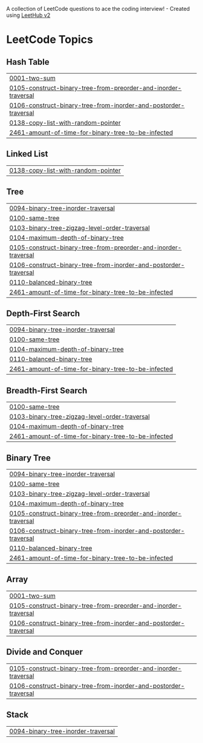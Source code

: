 A collection of LeetCode questions to ace the coding interview! - Created using [LeetHub v2](https://github.com/arunbhardwaj/LeetHub-2.0)
<!---LeetCode Topics Start-->
# LeetCode Topics
## Hash Table
|  |
| ------- |
| [0001-two-sum](https://github.com/lakshyadn/Methods-and-Solutions/tree/master/0001-two-sum) |
| [0105-construct-binary-tree-from-preorder-and-inorder-traversal](https://github.com/lakshyadn/Methods-and-Solutions/tree/master/0105-construct-binary-tree-from-preorder-and-inorder-traversal) |
| [0106-construct-binary-tree-from-inorder-and-postorder-traversal](https://github.com/lakshyadn/Methods-and-Solutions/tree/master/0106-construct-binary-tree-from-inorder-and-postorder-traversal) |
| [0138-copy-list-with-random-pointer](https://github.com/lakshyadn/Methods-and-Solutions/tree/master/0138-copy-list-with-random-pointer) |
| [2461-amount-of-time-for-binary-tree-to-be-infected](https://github.com/lakshyadn/Methods-and-Solutions/tree/master/2461-amount-of-time-for-binary-tree-to-be-infected) |
## Linked List
|  |
| ------- |
| [0138-copy-list-with-random-pointer](https://github.com/lakshyadn/Methods-and-Solutions/tree/master/0138-copy-list-with-random-pointer) |
## Tree
|  |
| ------- |
| [0094-binary-tree-inorder-traversal](https://github.com/lakshyadn/Methods-and-Solutions/tree/master/0094-binary-tree-inorder-traversal) |
| [0100-same-tree](https://github.com/lakshyadn/Methods-and-Solutions/tree/master/0100-same-tree) |
| [0103-binary-tree-zigzag-level-order-traversal](https://github.com/lakshyadn/Methods-and-Solutions/tree/master/0103-binary-tree-zigzag-level-order-traversal) |
| [0104-maximum-depth-of-binary-tree](https://github.com/lakshyadn/Methods-and-Solutions/tree/master/0104-maximum-depth-of-binary-tree) |
| [0105-construct-binary-tree-from-preorder-and-inorder-traversal](https://github.com/lakshyadn/Methods-and-Solutions/tree/master/0105-construct-binary-tree-from-preorder-and-inorder-traversal) |
| [0106-construct-binary-tree-from-inorder-and-postorder-traversal](https://github.com/lakshyadn/Methods-and-Solutions/tree/master/0106-construct-binary-tree-from-inorder-and-postorder-traversal) |
| [0110-balanced-binary-tree](https://github.com/lakshyadn/Methods-and-Solutions/tree/master/0110-balanced-binary-tree) |
| [2461-amount-of-time-for-binary-tree-to-be-infected](https://github.com/lakshyadn/Methods-and-Solutions/tree/master/2461-amount-of-time-for-binary-tree-to-be-infected) |
## Depth-First Search
|  |
| ------- |
| [0094-binary-tree-inorder-traversal](https://github.com/lakshyadn/Methods-and-Solutions/tree/master/0094-binary-tree-inorder-traversal) |
| [0100-same-tree](https://github.com/lakshyadn/Methods-and-Solutions/tree/master/0100-same-tree) |
| [0104-maximum-depth-of-binary-tree](https://github.com/lakshyadn/Methods-and-Solutions/tree/master/0104-maximum-depth-of-binary-tree) |
| [0110-balanced-binary-tree](https://github.com/lakshyadn/Methods-and-Solutions/tree/master/0110-balanced-binary-tree) |
| [2461-amount-of-time-for-binary-tree-to-be-infected](https://github.com/lakshyadn/Methods-and-Solutions/tree/master/2461-amount-of-time-for-binary-tree-to-be-infected) |
## Breadth-First Search
|  |
| ------- |
| [0100-same-tree](https://github.com/lakshyadn/Methods-and-Solutions/tree/master/0100-same-tree) |
| [0103-binary-tree-zigzag-level-order-traversal](https://github.com/lakshyadn/Methods-and-Solutions/tree/master/0103-binary-tree-zigzag-level-order-traversal) |
| [0104-maximum-depth-of-binary-tree](https://github.com/lakshyadn/Methods-and-Solutions/tree/master/0104-maximum-depth-of-binary-tree) |
| [2461-amount-of-time-for-binary-tree-to-be-infected](https://github.com/lakshyadn/Methods-and-Solutions/tree/master/2461-amount-of-time-for-binary-tree-to-be-infected) |
## Binary Tree
|  |
| ------- |
| [0094-binary-tree-inorder-traversal](https://github.com/lakshyadn/Methods-and-Solutions/tree/master/0094-binary-tree-inorder-traversal) |
| [0100-same-tree](https://github.com/lakshyadn/Methods-and-Solutions/tree/master/0100-same-tree) |
| [0103-binary-tree-zigzag-level-order-traversal](https://github.com/lakshyadn/Methods-and-Solutions/tree/master/0103-binary-tree-zigzag-level-order-traversal) |
| [0104-maximum-depth-of-binary-tree](https://github.com/lakshyadn/Methods-and-Solutions/tree/master/0104-maximum-depth-of-binary-tree) |
| [0105-construct-binary-tree-from-preorder-and-inorder-traversal](https://github.com/lakshyadn/Methods-and-Solutions/tree/master/0105-construct-binary-tree-from-preorder-and-inorder-traversal) |
| [0106-construct-binary-tree-from-inorder-and-postorder-traversal](https://github.com/lakshyadn/Methods-and-Solutions/tree/master/0106-construct-binary-tree-from-inorder-and-postorder-traversal) |
| [0110-balanced-binary-tree](https://github.com/lakshyadn/Methods-and-Solutions/tree/master/0110-balanced-binary-tree) |
| [2461-amount-of-time-for-binary-tree-to-be-infected](https://github.com/lakshyadn/Methods-and-Solutions/tree/master/2461-amount-of-time-for-binary-tree-to-be-infected) |
## Array
|  |
| ------- |
| [0001-two-sum](https://github.com/lakshyadn/Methods-and-Solutions/tree/master/0001-two-sum) |
| [0105-construct-binary-tree-from-preorder-and-inorder-traversal](https://github.com/lakshyadn/Methods-and-Solutions/tree/master/0105-construct-binary-tree-from-preorder-and-inorder-traversal) |
| [0106-construct-binary-tree-from-inorder-and-postorder-traversal](https://github.com/lakshyadn/Methods-and-Solutions/tree/master/0106-construct-binary-tree-from-inorder-and-postorder-traversal) |
## Divide and Conquer
|  |
| ------- |
| [0105-construct-binary-tree-from-preorder-and-inorder-traversal](https://github.com/lakshyadn/Methods-and-Solutions/tree/master/0105-construct-binary-tree-from-preorder-and-inorder-traversal) |
| [0106-construct-binary-tree-from-inorder-and-postorder-traversal](https://github.com/lakshyadn/Methods-and-Solutions/tree/master/0106-construct-binary-tree-from-inorder-and-postorder-traversal) |
## Stack
|  |
| ------- |
| [0094-binary-tree-inorder-traversal](https://github.com/lakshyadn/Methods-and-Solutions/tree/master/0094-binary-tree-inorder-traversal) |
<!---LeetCode Topics End-->